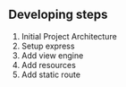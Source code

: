 ## Developing steps
1. Initial Project Architecture
2. Setup express
3. Add view engine 
4. Add resources
5. Add static route 